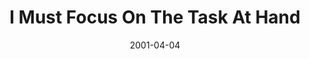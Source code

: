 ---
layout: base.njk
title : 'I Must Focus On The Task At Hand' 
view_title : 'I Must Focus On The Task At Hand' 
year : '2001' 
date : '2001-04-04' 
img_file : '/drawing/taskathand.png' 
html_file : 'taskathand' 
next_html : 'voicesinmy.html' 
year_order : '52' 
permalink : "title/{{html_file}}.html"
---